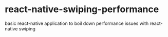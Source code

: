 # react-native-swiping-performance
basic react-native application to boil down performance issues with react-native swiping
